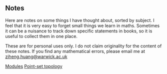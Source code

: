 ## Notes

Here are notes on some things I have thought about, sorted by subject. 
I feel that it is very easy to forget small things we learn in maths. 
Sometimes it can be a nuisance to track down specific statements in books, 
so it is useful to collect them in one place.

These are for personal uses only. 
I do not claim originality for the content of these notes. 
If you find any mathematical errors, please email me at ziheng.huang@warwick.ac.uk 

[Modules](https://zihengh63.github.io/notes/Modules)
[Point-set topology](https://zihengh63.github.io/notes/Point-set-topology)

